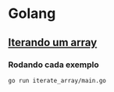 # Golang

## [Iterando um array](./iterate_array/main.go) 

### Rodando cada exemplo
```
go run iterate_array/main.go 
```
